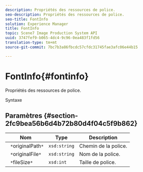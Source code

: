 ```yaml
---
description: Propriétés des ressources de police.
seo-description: Propriétés des ressources de police.
seo-title: FontInfo
solution: Experience Manager
title: FontInfo
topic: Scene7 Image Production System API
uuid: 3747fef9-b065-4dc4-9c96-0ea483f1fd56
translation-type: tm+mt
source-git-commit: 7bc7b3a86fbcdc57cfdc31745fae3afc06e44b15

---
```



# FontInfo{#fontinfo}

Propriétés des ressources de police.

Syntaxe

## Paramètres {#section-2fc9bea56b6d4b72b80d4f04c5f9b862}

| Nom | Type | Description |
|---|---|---|
| ` *`originalPath`*` | `xsd:string` | Chemin de la police. |
| ` *`originalFile`*` | `xsd:string` | Nom de la police. |
| ` *`fileSize`*` | `xsd:int` | Taille de police. |

